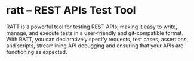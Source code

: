 # ratt – **R**EST **A**PIs **T**est **T**ool

RATT is a powerful tool for testing REST APIs, making it easy to write, manage, and execute tests in a user-friendly and git-compatible format. With RATT, you can declaratively specify requests, test cases, assertions, and scripts, streamlining API debugging and ensuring that your APIs are functioning as expected.